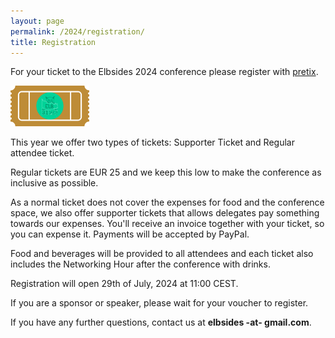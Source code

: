 ```yaml
---
layout: page
permalink: /2024/registration/
title: Registration
---
```


For your ticket to the Elbsides 2024 conference please register with [pretix](https://pretix.eu/elbsides/elbsides2024/).

<img src="/assets/2024/images/elbsides 2024 ticket.png" class="center" width="25%">

This year we offer two types of tickets: Supporter Ticket and Regular attendee ticket.

Regular tickets are EUR 25 and we keep this low to make the conference as inclusive as possible.

As a normal ticket does not cover the expenses for food and the conference space,
we also offer supporter tickets that allows delegates pay something towards our expenses.
You'll receive an invoice together with your ticket, so you can expense it.
Payments will be accepted by PayPal.

Food and beverages will be provided to all attendees and each ticket also includes the
Networking Hour after the conference with drinks.

Registration will open 29th of  July, 2024 at 11:00 CEST.

If you are a sponsor or speaker, please wait for your voucher to register.

If you have any further questions, contact us at **elbsides -at- gmail.com**.
